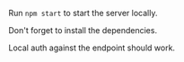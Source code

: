 Run `npm start` to start the server locally. 

Don't forget to install the dependencies.

Local auth against the endpoint should work.

